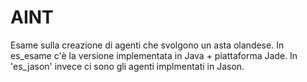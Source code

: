 # AINT
Esame sulla creazione di agenti che svolgono un asta olandese. In es_esame c'è la versione implementata in Java + piattaforma Jade. In 'es_jason' invece ci sono gli agenti implmentati in Jason.
